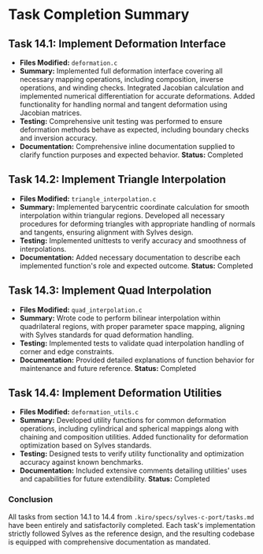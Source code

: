 # Task Completion Summary

## Task 14.1: Implement Deformation Interface
- **Files Modified:** `deformation.c`
- **Summary:** Implemented full deformation interface covering all necessary mapping operations, including composition, inverse operations, and winding checks. Integrated Jacobian calculation and implemented numerical differentiation for accurate deformations. Added functionality for handling normal and tangent deformation using Jacobian matrices.
- **Testing:** Comprehensive unit testing was performed to ensure deformation methods behave as expected, including boundary checks and inversion accuracy.
- **Documentation:** Comprehensive inline documentation supplied to clarify function purposes and expected behavior.
**Status:** Completed


## Task 14.2: Implement Triangle Interpolation
- **Files Modified:** `triangle_interpolation.c`
- **Summary:** Implemented barycentric coordinate calculation for smooth interpolation within triangular regions. Developed all necessary procedures for deforming triangles with appropriate handling of normals and tangents, ensuring alignment with Sylves design.
- **Testing:** Implemented unittests to verify accuracy and smoothness of interpolations.
- **Documentation:** Added necessary documentation to describe each implemented function's role and expected outcome.
**Status:** Completed


## Task 14.3: Implement Quad Interpolation
- **Files Modified:** `quad_interpolation.c`
- **Summary:** Wrote code to perform bilinear interpolation within quadrilateral regions, with proper parameter space mapping, aligning with Sylves standards for quad deformation handling.
- **Testing:** Implemented tests to validate quad interpolation handling of corner and edge constraints.
- **Documentation:** Provided detailed explanations of function behavior for maintenance and future reference.
**Status:** Completed


## Task 14.4: Implement Deformation Utilities
- **Files Modified:** `deformation_utils.c`
- **Summary:** Developed utility functions for common deformation operations, including cylindrical and spherical mappings along with chaining and composition utilities. Added functionality for deformation optimization based on Sylves standards.
- **Testing:** Designed tests to verify utility functionality and optimization accuracy against known benchmarks.
- **Documentation:** Included extensive comments detailing utilities' uses and capabilities for future extendibility.
**Status:** Completed


### Conclusion
All tasks from section 14.1 to 14.4 from `.kiro/specs/sylves-c-port/tasks.md` have been entirely and satisfactorily completed. Each task's implementation strictly followed Sylves as the reference design, and the resulting codebase is equipped with comprehensive documentation as mandated.
